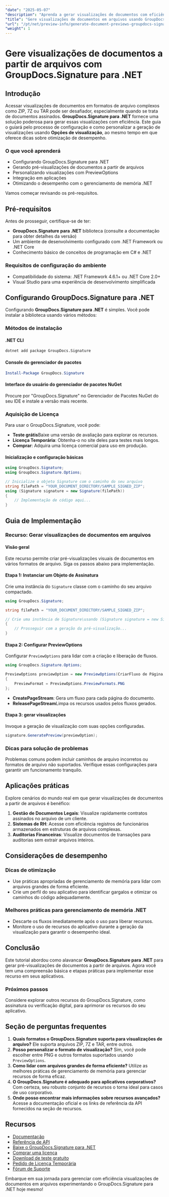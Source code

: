 ```yaml
---
"date": "2025-05-07"
"description": "Aprenda a gerar visualizações de documentos com eficiência a partir de arquivos usando o GroupDocs.Signature para .NET. Este guia aborda configuração, personalização e otimização de desempenho."
"title": "Gere visualizações de documentos em arquivos usando GroupDocs.Signature para .NET - Um guia completo"
"url": "/pt/net/preview-info/generate-document-previews-groupdocs-signature-net/"
"weight": 1
---
```


# Gere visualizações de documentos a partir de arquivos com GroupDocs.Signature para .NET

## Introdução
Acessar visualizações de documentos em formatos de arquivo complexos como ZIP, 7Z ou TAR pode ser desafiador, especialmente quando se trata de documentos assinados. **GroupDocs.Signature para .NET** fornece uma solução poderosa para gerar essas visualizações com eficiência. Este guia o guiará pelo processo de configuração e como personalizar a geração de visualizações usando **Opções de visualização**, ao mesmo tempo em que oferece dicas sobre otimização de desempenho.

### O que você aprenderá
- Configurando GroupDocs.Signature para .NET
- Gerando pré-visualizações de documentos a partir de arquivos
- Personalizando visualizações com PreviewOptions
- Integração em aplicações
- Otimizando o desempenho com o gerenciamento de memória .NET

Vamos começar revisando os pré-requisitos.

## Pré-requisitos
Antes de prosseguir, certifique-se de ter:

- **GroupDocs.Signature para .NET** biblioteca (consulte a documentação para obter detalhes da versão)
- Um ambiente de desenvolvimento configurado com .NET Framework ou .NET Core
- Conhecimento básico de conceitos de programação em C# e .NET

### Requisitos de configuração do ambiente
- Compatibilidade do sistema: .NET Framework 4.6.1+ ou .NET Core 2.0+
- Visual Studio para uma experiência de desenvolvimento simplificada

## Configurando GroupDocs.Signature para .NET
Configurando **GroupDocs.Signature para .NET** é simples. Você pode instalar a biblioteca usando vários métodos:

### Métodos de instalação
#### .NET CLI
```bash
dotnet add package GroupDocs.Signature
```

#### Console do gerenciador de pacotes
```powershell
Install-Package GroupDocs.Signature
```

#### Interface do usuário do gerenciador de pacotes NuGet
Procure por "GroupDocs.Signature" no Gerenciador de Pacotes NuGet do seu IDE e instale a versão mais recente.

### Aquisição de Licença
Para usar o GroupDocs.Signature, você pode:
- **Teste grátis**Baixe uma versão de avaliação para explorar os recursos.
- **Licença Temporária**: Obtenha-o no site deles para testes mais longos.
- **Comprar**: Adquira uma licença comercial para uso em produção.

#### Inicialização e configuração básicas
```csharp
using GroupDocs.Signature;
using GroupDocs.Signature.Options;

// Inicialize o objeto Signature com o caminho do seu arquivo
string filePath = "YOUR_DOCUMENT_DIRECTORY/SAMPLE_SIGNED_ZIP";
using (Signature signature = new Signature(filePath))
{
    // Implementação de código aqui...
}
```

## Guia de Implementação
### Recurso: Gerar visualizações de documentos em arquivos
#### Visão geral
Este recurso permite criar pré-visualizações visuais de documentos em vários formatos de arquivo. Siga os passos abaixo para implementação.

#### Etapa 1: Instanciar um Objeto de Assinatura
Crie uma instância do `Signature` classe com o caminho do seu arquivo compactado.
```csharp
using GroupDocs.Signature;

string filePath = "YOUR_DOCUMENT_DIRECTORY/SAMPLE_SIGNED_ZIP";

// Crie uma instância de Signature\usando (Signature signature = new Signature(filePath))
{
    // Prosseguir com a geração da pré-visualização...
}
```

#### Etapa 2: Configurar PreviewOptions
Configurar `PreviewOptions` para lidar com a criação e liberação de fluxos.
```csharp
using GroupDocs.Signature.Options;

PreviewOptions previewOption = new PreviewOptions(CriarFluxo de Página, ReleasePageStream)
{
    PreviewFormat = PreviewOptions.PreviewFormats.PNG
};
```
- **CreatePageStream**: Gera um fluxo para cada página do documento.
- **ReleasePageStream**Limpa os recursos usados pelos fluxos gerados.

#### Etapa 3: gerar visualizações
Invoque a geração de visualização com suas opções configuradas.
```csharp
signature.GeneratePreview(previewOption);
```

### Dicas para solução de problemas
Problemas comuns podem incluir caminhos de arquivo incorretos ou formatos de arquivo não suportados. Verifique essas configurações para garantir um funcionamento tranquilo.

## Aplicações práticas
Explore cenários do mundo real em que gerar visualizações de documentos a partir de arquivos é benéfico:
1. **Gestão de Documentos Legais**: Visualize rapidamente contratos assinados no arquivo de um cliente.
2. **Sistemas de RH**: Acesse com eficiência registros de funcionários armazenados em estruturas de arquivos complexas.
3. **Auditorias Financeiras**: Visualize documentos de transações para auditorias sem extrair arquivos inteiros.

## Considerações de desempenho
### Dicas de otimização
- Use práticas apropriadas de gerenciamento de memória para lidar com arquivos grandes de forma eficiente.
- Crie um perfil do seu aplicativo para identificar gargalos e otimizar os caminhos do código adequadamente.

### Melhores práticas para gerenciamento de memória .NET
- Descarte os fluxos imediatamente após o uso para liberar recursos.
- Monitore o uso de recursos do aplicativo durante a geração da visualização para garantir o desempenho ideal.

## Conclusão
Este tutorial abordou como alavancar **GroupDocs.Signature para .NET** para gerar pré-visualizações de documentos a partir de arquivos. Agora você tem uma compreensão básica e etapas práticas para implementar esse recurso em seus aplicativos.

### Próximos passos
Considere explorar outros recursos do GroupDocs.Signature, como assinatura ou verificação digital, para aprimorar os recursos do seu aplicativo.

## Seção de perguntas frequentes
1. **Quais formatos o GroupDocs.Signature suporta para visualizações de arquivo?** 
   Ele suporta arquivos ZIP, 7Z e TAR, entre outros.
2. **Posso personalizar o formato de visualização?**
   Sim, você pode escolher entre PNG e outros formatos suportados usando `PreviewOptions`.
3. **Como lidar com arquivos grandes de forma eficiente?**
   Utilize as melhores práticas de gerenciamento de memória para gerenciar recursos de forma eficaz.
4. **O GroupDocs.Signature é adequado para aplicativos corporativos?**
   Com certeza, seu robusto conjunto de recursos o torna ideal para casos de uso corporativo.
5. **Onde posso encontrar mais informações sobre recursos avançados?**
   Acesse a documentação oficial e os links de referência da API fornecidos na seção de recursos.

## Recursos
- [Documentação](https://docs.groupdocs.com/signature/net/)
- [Referência de API](https://reference.groupdocs.com/signature/net/)
- [Baixe o GroupDocs.Signature para .NET](https://releases.groupdocs.com/signature/net/)
- [Comprar uma licença](https://purchase.groupdocs.com/buy)
- [Download de teste gratuito](https://releases.groupdocs.com/signature/net/)
- [Pedido de Licença Temporária](https://purchase.groupdocs.com/temporary-license/)
- [Fórum de Suporte](https://forum.groupdocs.com/c/signature/)

Embarque em sua jornada para gerenciar com eficiência visualizações de documentos em arquivos experimentando o GroupDocs.Signature para .NET hoje mesmo!